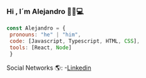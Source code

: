 ### Hi , I´m Alejandro 👋😍💻

 ```js
const Alejandro = {
  pronouns: "he" | "him",
  code: [Javascript, Typescript, HTML, CSS],
  tools: [React, Node]
  }
```

Social Networks 🌎:
-[Linkedin](https://www.linkedin.com/in/alejandro-burgos-423b00214/)

<!--
**aleburgosdev/aleburgosdev** is a ✨ _special_ ✨ repository because its `README.md` (this file) appears on your GitHub profile.

Here are some ideas to get you started:

- 🔭 I’m currently working on ...
- 🌱 I’m currently learning ...
- 👯 I’m looking to collaborate on ...
- 🤔 I’m looking for help with ...
- 💬 Ask me about ...
- 📫 How to reach me: ...
- 😄 Pronouns: ...
- ⚡ Fun fact: ...
-->

